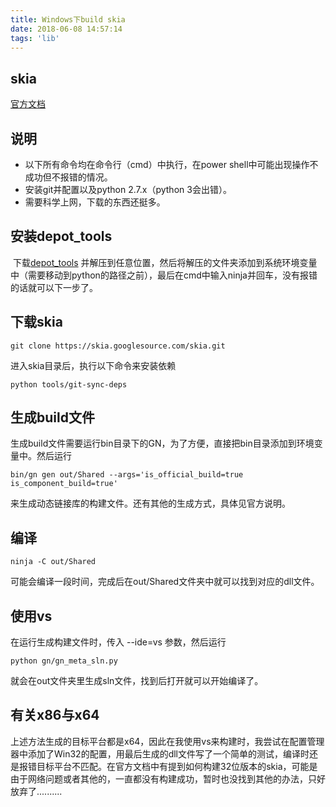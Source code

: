 ```yaml
---
title: Windows下build skia
date: 2018-06-08 14:57:14
tags: 'lib'
---
```




## skia 

[官方文档](https://skia.org)

## 说明

- 以下所有命令均在命令行（cmd）中执行，在power shell中可能出现操作不成功但不报错的情况。
- 安装git并配置以及python 2.7.x（python 3会出错）。
- 需要科学上网，下载的东西还挺多。



## 安装depot_tools

​	下载[depot_tools](https://storage.googleapis.com/chrome-infra/depot_tools.zip) 并解压到任意位置，然后将解压的文件夹添加到系统环境变量中（需要移动到python的路径之前），最后在cmd中输入ninja并回车，没有报错的话就可以下一步了。

## 下载skia

```
git clone https://skia.googlesource.com/skia.git
```
进入skia目录后，执行以下命令来安装依赖

```
python tools/git-sync-deps
```

## 生成build文件

​	生成build文件需要运行bin目录下的GN，为了方便，直接把bin目录添加到环境变量中。然后运行

```
bin/gn gen out/Shared --args='is_official_build=true is_component_build=true'
```

来生成动态链接库的构建文件。还有其他的生成方式，具体见官方说明。

## 编译

```
ninja -C out/Shared
```

可能会编译一段时间，完成后在out/Shared文件夹中就可以找到对应的dll文件。

## 使用vs

在运行生成构建文件时，传入 --ide=vs 参数，然后运行

```
python gn/gn_meta_sln.py
```

就会在out文件夹里生成sln文件，找到后打开就可以开始编译了。

## 有关x86与x64

​	上述方法生成的目标平台都是x64，因此在我使用vs来构建时，我尝试在配置管理器中添加了Win32的配置，用最后生成的dll文件写了一个简单的测试，编译时还是报错目标平台不匹配。在官方文档中有提到如何构建32位版本的skia，可能是由于网络问题或者其他的，一直都没有构建成功，暂时也没找到其他的办法，只好放弃了..........